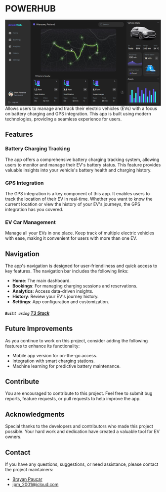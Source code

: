 # POWERHUB

<img align="left" alt="repo-cover"  src="/public/repo-cover.png">

Allows users to manage and track their electric vehicles (EVs) with a focus on battery charging and GPS integration. This app is built using modern technologies, providing a seamless experience for users.

## Features

### Battery Charging Tracking

The app offers a comprehensive battery charging tracking system, allowing users to monitor and manage their EV's battery status. This feature provides valuable insights into your vehicle's battery health and charging history.

### GPS Integration

The GPS integration is a key component of this app. It enables users to track the location of their EV in real-time. Whether you want to know the current location or view the history of your EV's journeys, the GPS integration has you covered.

### EV Car Management

Manage all your EVs in one place. Keep track of multiple electric vehicles with ease, making it convenient for users with more than one EV.

## Navigation

The app's navigation is designed for user-friendliness and quick access to key features. The navigation bar includes the following links:

- **Home**: The main dashboard.
- **Bookings**: For managing charging sessions and reservations.
- **Analytics**: Access data-driven insights.
- **History**: Review your EV's journey history.
- **Settings**: App configuration and customization.

##### `Built using` [T3 Stack](https://create.t3.gg/)

## Future Improvements

As you continue to work on this project, consider adding the following features to enhance its functionality:

- Mobile app version for on-the-go access.
- Integration with smart charging stations.
- Machine learning for predictive battery maintenance.

## Contribute

You are encouraged to contribute to this project. Feel free to submit bug reports, feature requests, or pull requests to help improve the app.

## Acknowledgments

Special thanks to the developers and contributors who made this project possible. Your hard work and dedication have created a valuable tool for EV owners.

## Contact

If you have any questions, suggestions, or need assistance, please contact the project maintainers:

- [Brayan Paucar](https://twitter.com/joanpaucar_)
- jpm_2001@icloud.com
